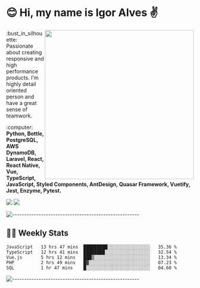 # :blush: Hi, my name is Igor Alves :v:

<img src="https://github-readme-stats.vercel.app/api?username=iguit0&show_icons=true&count_private=true&theme=onedark" min-width="400px" max-width="400px" width="400px" align="right" />

<p align="left"> 
  :bust_in_silhouette: Passionate about creating responsive and high performance products.
  I'm highly detail oriented person and have a great sense of teamwork.
</p>

<p align="left">
  :computer: <strong>Python, Bottle, PostgreSQL, AWS DynamoDB, Laravel, React, React Native, Vue, TypeScript, JavaScript, Styled Components, AntDesign, Quasar Framework, Vuetify, Jest, Enzyme, Pytest.</strong>
</p>

<p align="left">
  <a href="https://www.linkedin.com/in/igor-lucio-alves" target="_blank" rel="noopener noreferrer" alt="Linkedin">
  <img src="https://img.shields.io/badge/LinkedIn-0077B5?style=for-the-badge&logo=linkedin&logoColor=white" /></a>

  <a href="https://t.me/iguit0" target="_blank" rel="noopener noreferrer" alt="Telegram">
  <img src="https://img.shields.io/badge/Telegram-2CA5E0?style=for-the-badge&logo=telegram&logoColor=white" /></a>
</p>

![-----------------------------------------------------](https://raw.githubusercontent.com/andreasbm/readme/master/assets/lines/aqua.png)

## :man_technologist: Weekly Stats
<!--START_SECTION:waka-->
```text
JavaScript   13 hrs 47 mins  █████████░░░░░░░░░░░░░░░░   35.36 % 
TypeScript   12 hrs 41 mins  ████████░░░░░░░░░░░░░░░░░   32.54 % 
Vue.js       5 hrs 12 mins   ███▒░░░░░░░░░░░░░░░░░░░░░   13.34 % 
PHP          2 hrs 49 mins   █▓░░░░░░░░░░░░░░░░░░░░░░░   07.23 % 
SQL          1 hr 47 mins    █░░░░░░░░░░░░░░░░░░░░░░░░   04.60 % 
```
<!--END_SECTION:waka-->
![-----------------------------------------------------](https://raw.githubusercontent.com/andreasbm/readme/master/assets/lines/aqua.png)


